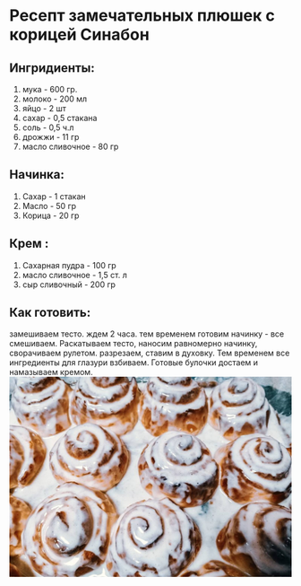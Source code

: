 # Ресепт замечательных плюшек с корицей Синабон

## Ингридиенты:
1. мука - 600 гр.
2. молоко - 200 мл
3. яйцо - 2 шт
4. сахар - 0,5 стакана
5. соль - 0,5 ч.л
6. дрожжи - 11 гр
7. масло сливочное - 80 гр
## Начинка:
1. Сахар - 1 стакан
2. Масло - 50 гр
3. Корица - 20 гр
## Крем :
1. Сахарная пудра - 100 гр
2. масло сливочное - 1,5 ст. л
3. сыр сливочный - 200 гр
## Как готовить:
замешиваем тесто. ждем 2 часа. тем временем готовим начинку - все смешиваем. Раскатываем тесто, наносим равномерно начинку, сворачиваем рулетом. разрезаем, ставим в духовку. Тем временем все ингредиенты для глазури взбиваем. Готовые булочки достаем и намазываем кремом.
![плюшки](cinamon.jpg)
